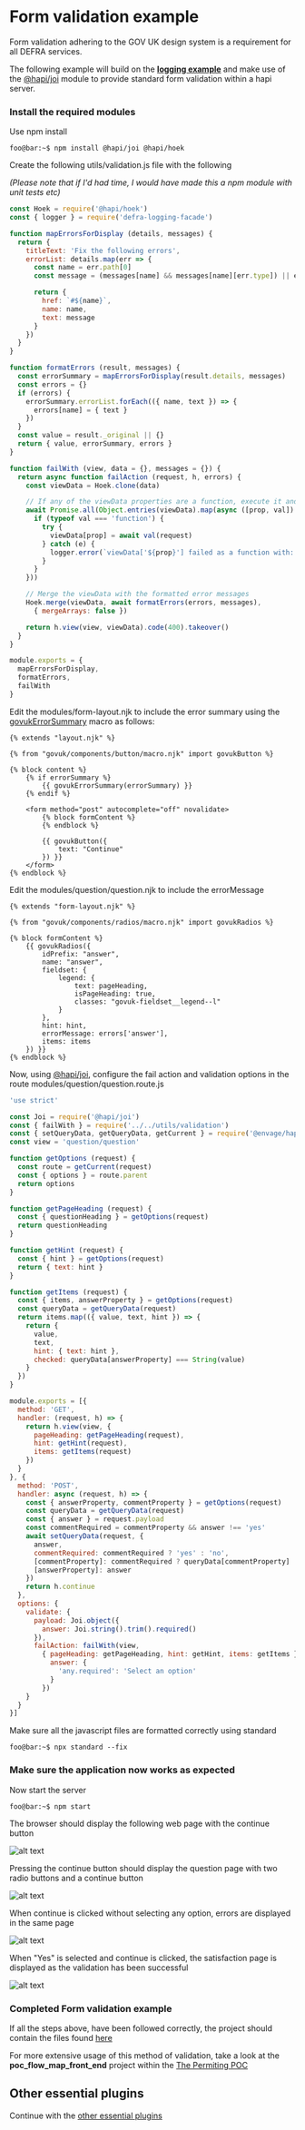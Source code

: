 # Form validation example

Form validation adhering to the GOV UK design system is a requirement for all DEFRA services.

The following example will build on the **[logging example](../logging-example/README.md)** and make use of the [@hapi/joi](https://www.npmjs.com/package/@hapi/joi) module to provide standard form validation within a hapi server.

### Install the required modules
Use npm install
```console
foo@bar:~$ npm install @hapi/joi @hapi/hoek
```

Create the following utils/validation.js file with the following

_(Please note that if I'd had time, I would have made this a npm module with unit tests etc)_
```js
const Hoek = require('@hapi/hoek')
const { logger } = require('defra-logging-facade')

function mapErrorsForDisplay (details, messages) {
  return {
    titleText: 'Fix the following errors',
    errorList: details.map(err => {
      const name = err.path[0]
      const message = (messages[name] && messages[name][err.type]) || err.message

      return {
        href: `#${name}`,
        name: name,
        text: message
      }
    })
  }
}

function formatErrors (result, messages) {
  const errorSummary = mapErrorsForDisplay(result.details, messages)
  const errors = {}
  if (errors) {
    errorSummary.errorList.forEach(({ name, text }) => {
      errors[name] = { text }
    })
  }
  const value = result._original || {}
  return { value, errorSummary, errors }
}

function failWith (view, data = {}, messages = {}) {
  return async function failAction (request, h, errors) {
    const viewData = Hoek.clone(data)

    // If any of the viewData properties are a function, execute it and return the result
    await Promise.all(Object.entries(viewData).map(async ([prop, val]) => {
      if (typeof val === 'function') {
        try {
          viewData[prop] = await val(request)
        } catch (e) {
          logger.error(`viewData['${prop}'] failed as a function with: `, e)
        }
      }
    }))

    // Merge the viewData with the formatted error messages
    Hoek.merge(viewData, await formatErrors(errors, messages),
      { mergeArrays: false })

    return h.view(view, viewData).code(400).takeover()
  }
}

module.exports = {
  mapErrorsForDisplay,
  formatErrors,
  failWith
}
```

Edit the modules/form-layout.njk to include the error summary using the [govukErrorSummary](https://design-system.service.gov.uk/components/error-summary/) macro as follows:
```twig
{% extends "layout.njk" %}

{% from "govuk/components/button/macro.njk" import govukButton %}

{% block content %}
    {% if errorSummary %}
        {{ govukErrorSummary(errorSummary) }}
    {% endif %}

    <form method="post" autocomplete="off" novalidate>
        {% block formContent %}
        {% endblock %}

        {{ govukButton({
            text: "Continue"
        }) }}
    </form>
{% endblock %}
```

Edit the modules/question/question.njk to include the errorMessage
```twig
{% extends "form-layout.njk" %}

{% from "govuk/components/radios/macro.njk" import govukRadios %}

{% block formContent %}
    {{ govukRadios({
        idPrefix: "answer",
        name: "answer",
        fieldset: {
            legend: {
                text: pageHeading,
                isPageHeading: true,
                classes: "govuk-fieldset__legend--l"
            }
        },
        hint: hint,
        errorMessage: errors['answer'],
        items: items
    }) }}
{% endblock %}
```

Now, using [@hapi/joi](https://www.npmjs.com/package/@hapi/joi), configure the fail action and validation options in the route modules/question/question.route.js
```js
'use strict'

const Joi = require('@hapi/joi')
const { failWith } = require('../../utils/validation')
const { setQueryData, getQueryData, getCurrent } = require('@envage/hapi-govuk-journey-map')
const view = 'question/question'

function getOptions (request) {
  const route = getCurrent(request)
  const { options } = route.parent
  return options
}

function getPageHeading (request) {
  const { questionHeading } = getOptions(request)
  return questionHeading
}

function getHint (request) {
  const { hint } = getOptions(request)
  return { text: hint }
}

function getItems (request) {
  const { items, answerProperty } = getOptions(request)
  const queryData = getQueryData(request)
  return items.map(({ value, text, hint }) => {
    return {
      value,
      text,
      hint: { text: hint },
      checked: queryData[answerProperty] === String(value)
    }
  })
}

module.exports = [{
  method: 'GET',
  handler: (request, h) => {
    return h.view(view, {
      pageHeading: getPageHeading(request),
      hint: getHint(request),
      items: getItems(request)
    })
  }
}, {
  method: 'POST',
  handler: async (request, h) => {
    const { answerProperty, commentProperty } = getOptions(request)
    const queryData = getQueryData(request)
    const { answer } = request.payload
    const commentRequired = commentProperty && answer !== 'yes'
    await setQueryData(request, {
      answer,
      commentRequired: commentRequired ? 'yes' : 'no',
      [commentProperty]: commentRequired ? queryData[commentProperty] : undefined,
      [answerProperty]: answer
    })
    return h.continue
  },
  options: {
    validate: {
      payload: Joi.object({
        answer: Joi.string().trim().required()
      }),
      failAction: failWith(view,
        { pageHeading: getPageHeading, hint: getHint, items: getItems }, {
          answer: {
            'any.required': 'Select an option'
          }
        })
    }
  }
}]
```

Make sure all the javascript files are formatted correctly using standard
```console
foo@bar:~$ npx standard --fix
```

### Make sure the application now works as expected

Now start the server
```console
foo@bar:~$ npm start
```

The browser should display the following web page with the continue button

![alt text](../screen-shots/home.png "home page")

Pressing the continue button should display the question page with two radio buttons and a continue button

![alt text](../screen-shots/like-my-example.png "question page")

When continue is clicked without selecting any option, errors are displayed in the same page

![alt text](../screen-shots/form-validation.png "Form validation page")

When "Yes" is selected and continue is clicked, the satisfaction page is displayed as the validation has been successful

![alt text](../screen-shots/measure-satisfaction.png "satisfaction page")

### Completed Form validation example
If all the steps above, have been followed correctly, the project should contain the files found [here](.)

For more extensive usage of this method of validation, take a look at the **poc_flow_map_front_end** project within the [The Permiting POC](https://github.com/DEFRA/permit-poc)

## Other essential plugins
Continue with the [other essential plugins](../README.md)
